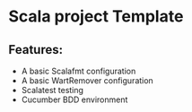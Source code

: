 # Scala project Template

## Features:

* A basic Scalafmt configuration
* A basic WartRemover configuration
* Scalatest testing
* Cucumber BDD environment